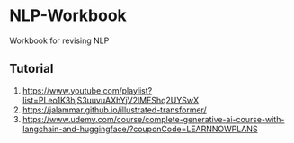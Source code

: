 # NLP-Workbook
Workbook for revising NLP

## Tutorial
1. https://www.youtube.com/playlist?list=PLeo1K3hjS3uuvuAXhYjV2lMEShq2UYSwX
2. https://jalammar.github.io/illustrated-transformer/
3. https://www.udemy.com/course/complete-generative-ai-course-with-langchain-and-huggingface/?couponCode=LEARNNOWPLANS
